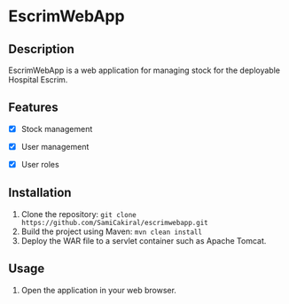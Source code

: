 # EscrimWebApp

## Description
EscrimWebApp is a web application for managing stock for the deployable Hospital Escrim.

## Features

- [x] Stock management
- [x] User management
- [x] User roles


## Installation
1. Clone the repository: `git clone https://github.com/SamiCakiral/escrimwebapp.git`
2. Build the project using Maven: `mvn clean install`
3. Deploy the WAR file to a servlet container such as Apache Tomcat.

## Usage
1. Open the application in your web browser.
